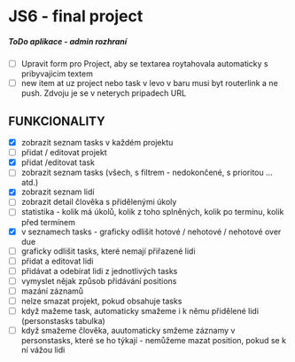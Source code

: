  # JS6 - final project
 ##### ToDo aplikace - admin rozhraní

- [ ] Upravit form pro Project, aby se textarea roytahovala automaticky s pribyvajicim textem
- [ ] new item at uz project nebo task v levo v baru musi byt routerlink a ne push. Zdvoju je se v neterych pripadech URL

## FUNKCIONALITY
- [x] zobrazit seznam tasks v každém projektu
- [ ] přidat / editovat projekt
- [x] přidat /editovat task
- [ ] zobrazit seznam tasks (všech, s filtrem - nedokončené, s prioritou ... atd.)
- [x] zobrazit seznam lidí
- [ ] zobrazit detail člověka s přidělenými úkoly
- [ ] statistika - kolik má úkolů, kolik z toho splněných, kolik po termínu, kolik před termínem
- [x] v seznamech tasks - graficky odlišit hotové / nehotové / nehotové over due
- [ ] graficky odlišit tasks, které nemají přiřazené lidi
- [ ] přidat a editovat lidi
- [ ] přidávat a odebírat lidi z jednotlivých tasks
- [ ] vymyslet nějak způsob přidávání positions
- [ ] mazání záznamů
- [ ] nelze smazat projekt, pokud obsahuje tasks
- [ ] když mažeme task, automaticky smažeme i k němu přidělené lidi (personstasks tabulka)
- [ ] když smažeme člověka, auutomaticky smžeme záznamy v personstasks, které se ho týkají - nemůžeme mazat position, pokud se k ní vážou lidi
